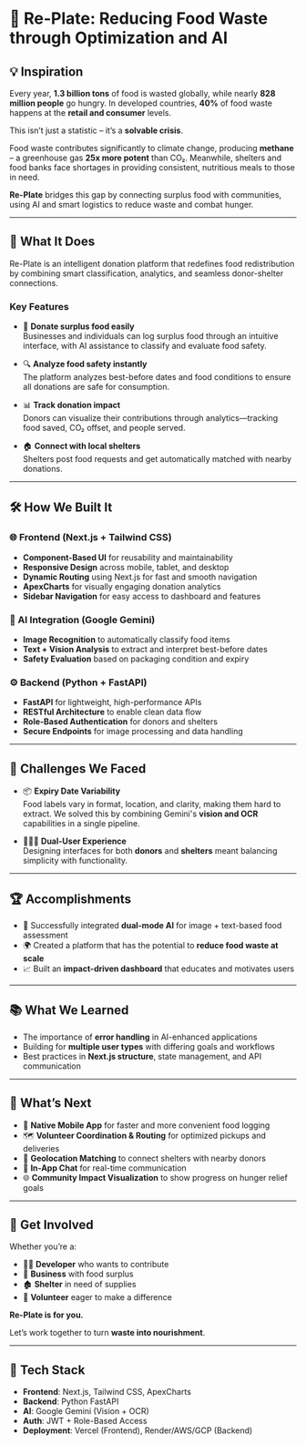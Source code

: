# 🥫 Re-Plate: Reducing Food Waste through Optimization and AI

## 💡 Inspiration

Every year, **1.3 billion tons** of food is wasted globally, while nearly **828 million people** go hungry. In developed countries, **40%** of food waste happens at the **retail and consumer** levels.

This isn’t just a statistic – it’s a **solvable crisis**.

Food waste contributes significantly to climate change, producing **methane** – a greenhouse gas **25x more potent** than CO₂. Meanwhile, shelters and food banks face shortages in providing consistent, nutritious meals to those in need.

**Re-Plate** bridges this gap by connecting surplus food with communities, using AI and smart logistics to reduce waste and combat hunger.

---

## 🥗 What It Does

Re-Plate is an intelligent donation platform that redefines food redistribution by combining smart classification, analytics, and seamless donor-shelter connections.

### Key Features

- 🍎 **Donate surplus food easily**  
  Businesses and individuals can log surplus food through an intuitive interface, with AI assistance to classify and evaluate food safety.

- 🔍 **Analyze food safety instantly**  
  The platform analyzes best-before dates and food conditions to ensure all donations are safe for consumption.

- 📊 **Track donation impact**  
  Donors can visualize their contributions through analytics—tracking food saved, CO₂ offset, and people served.

- 🏠 **Connect with local shelters**  
  Shelters post food requests and get automatically matched with nearby donations.

---

## 🛠️ How We Built It

### 🌐 Frontend (Next.js + Tailwind CSS)
- **Component-Based UI** for reusability and maintainability
- **Responsive Design** across mobile, tablet, and desktop
- **Dynamic Routing** using Next.js for fast and smooth navigation
- **ApexCharts** for visually engaging donation analytics
- **Sidebar Navigation** for easy access to dashboard and features

### 🤖 AI Integration (Google Gemini)
- **Image Recognition** to automatically classify food items
- **Text + Vision Analysis** to extract and interpret best-before dates
- **Safety Evaluation** based on packaging condition and expiry

### ⚙️ Backend (Python + FastAPI)
- **FastAPI** for lightweight, high-performance APIs
- **RESTful Architecture** to enable clean data flow
- **Role-Based Authentication** for donors and shelters
- **Secure Endpoints** for image processing and data handling

---

## 🧗 Challenges We Faced

- 📦 **Expiry Date Variability**  
  Food labels vary in format, location, and clarity, making them hard to extract. We solved this by combining Gemini's **vision and OCR** capabilities in a single pipeline.

- 🧑‍🤝‍🧑 **Dual-User Experience**  
  Designing interfaces for both **donors** and **shelters** meant balancing simplicity with functionality.

---

## 🏆 Accomplishments

- 🧠 Successfully integrated **dual-mode AI** for image + text-based food assessment
- 🌍 Created a platform that has the potential to **reduce food waste at scale**
- 📈 Built an **impact-driven dashboard** that educates and motivates users

---

## 📚 What We Learned

- The importance of **error handling** in AI-enhanced applications
- Building for **multiple user types** with differing goals and workflows
- Best practices in **Next.js structure**, state management, and API communication

---

## 🚀 What’s Next

- 📱 **Native Mobile App** for faster and more convenient food logging  
- 🗺️ **Volunteer Coordination & Routing** for optimized pickups and deliveries  
- 📍 **Geolocation Matching** to connect shelters with nearby donors  
- 💬 **In-App Chat** for real-time communication  
- 🌐 **Community Impact Visualization** to show progress on hunger relief goals

---

## 🤝 Get Involved

Whether you’re a:
- 🧑‍💻 **Developer** who wants to contribute
- 🏪 **Business** with food surplus
- 🏚️ **Shelter** in need of supplies
- 🚴 **Volunteer** eager to make a difference

**Re-Plate is for you.**

Let’s work together to turn **waste into nourishment**.

---

## 🧠 Tech Stack

- **Frontend**: Next.js, Tailwind CSS, ApexCharts  
- **Backend**: Python FastAPI  
- **AI**: Google Gemini (Vision + OCR)  
- **Auth**: JWT + Role-Based Access  
- **Deployment**: Vercel (Frontend), Render/AWS/GCP (Backend)
